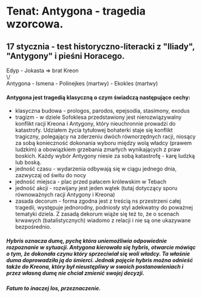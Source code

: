 # Tenat: Antygona - tragedia wzorcowa.
## 17 stycznia - test historyczno-literacki z "Iliady", "Antygony" i pieśni Horacego.
Edyp - Jokasta => brat Kreon <br>
\\/<br>
Antygona - Ismena - Polinejkes (martwy) - Ekokles (martwy)
#### Antygona jest tragedią klasyczną o czym świadczą następujące cechy:
- klasyczna budowa - prologos, parodos, epejsodia, stasimony, exodus
- tragizm - w dziele Sofoklesa przedstawiony jest nierozwiązywalny konflikt racji Kreona i Antygony, który nieuchronnie prowadzi do katastrofy. Udziałem życia tytułowej bohaterki staje się konflikt tragiczny, polegający na zderzeniu dwóch równorzędnych racji, niosący za sobą konieczność dokonania wyboru między wolą władcy (prawem ludzkim) a obowiązkiem grzebania zmarłych wynikających z praw boskich. Każdy wybór Antygony niesie za sobą katastrofę - karę ludzką lub boską.
- jedność czasu - wydarzenia odbywają się w ciągu jednego dnia, zazwyczaj od świtu do nocy
- jedność miejsca - plac przed pałacem królewskim w Tebach
- jedność akcji - rozwijany jest jeden wątek (tutaj dotyczący sporu równoważnych racji Antygony i Kreona)
- zasada decorum - forma zgodna jest z treścią ns przestrzeni całej tragedii, występuje jednorodny, podniosły styl adekwatny do poważnej tematyki dziela. Z zasadą dekorum wiąże się też to, że o scenach krwawych (batalistycznych) wiadomo z relacji i nie są one ukazywane bezpośrednio.
##### Hybris oznacza dumę, pychę która uniemożliwia odpowiednie rozpoznanie w sytuacji. Antygona kierowała się hybris, otwarcie mówiąc o tym, że dokonała czynu który sprzeciwiał się woli władcy. Ta właśnie duma doprowadziła ją do śmierci. Jednak pojęcie hybris można odnieść także do Kreona, który był nieustępliwy w swoich postanowieniach i przez własną dumę nie chciał zmienić swojej decyzji.
##### Fatum to inaczej los, przeznaczenie.

